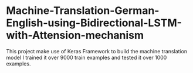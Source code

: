 # Machine-Translation-German-English-using-Bidirectional-LSTM-with-Attension-mechanism
This project make use of Keras Framework to build the machine translation model
I trained it over 9000 train examples and tested it over 1000 examples.

